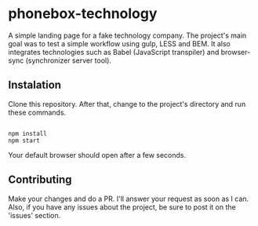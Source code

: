 # phonebox-technology

A simple landing page for a fake technology company. The project's main goal
was to test a simple workflow using gulp, LESS and BEM. It also integrates
technologies such as Babel (JavaScript transpiler) and browser-sync 
(synchronizer server tool).

## Instalation

Clone this repository. After that, change to the project's directory and run 
these commands.

```

npm install
npm start
```

Your default browser should open after a few seconds.

## Contributing

Make your changes and do a PR. I'll answer your request as soon as I can. Also,
if you have any issues about the project, be sure to post it on the 'issues'
section.
